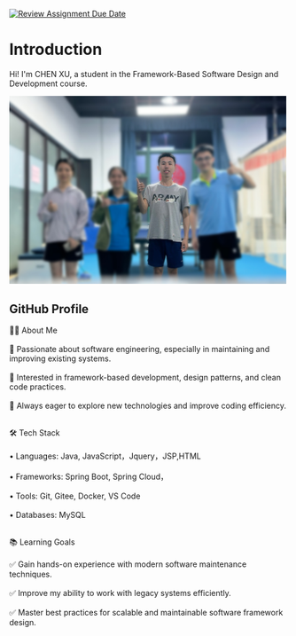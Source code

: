 [![Review Assignment Due Date](https://classroom.github.com/assets/deadline-readme-button-22041afd0340ce965d47ae6ef1cefeee28c7c493a6346c4f15d667ab976d596c.svg)](https://classroom.github.com/a/0MOLbOcH)
# Introduction
Hi! I'm CHEN XU, a student in the Framework-Based Software Design and Development course. 


<img src="self-profile.jpg" alt="图片描述" width="500">

## GitHub Profile

👨‍💻 About Me  <br><br>
	🔹 Passionate about software engineering, especially in maintaining and improving existing systems. <br><br>
	🔹 Interested in framework-based development, design patterns, and clean code practices. <br><br>
	🔹 Always eager to explore new technologies and improve coding efficiency. <br><br>
 

🛠️ Tech Stack  <br><br>
	• Languages:  Java, JavaScript，Jquery，JSP,HTML   <br><br>
	• Frameworks: Spring Boot, Spring Cloud，   <br><br>
	• Tools: Git, Gitee, Docker, VS Code   <br><br>
	• Databases: MySQL   <br><br>

📚 Learning Goals <br><br>
	✅ Gain hands-on experience with modern software maintenance techniques. <br><br>
	✅ Improve my ability to work with legacy systems efficiently. <br><br>
	✅ Master best practices for scalable and maintainable software framework design. <br><br>

